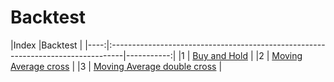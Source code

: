 # Backtest


|Index |Backtest                                                                         |
|----:|:---------------------------------------------------------------------------------|-----------:|
|1 |  [Buy and Hold](./buy_hold.py)    |
|2 |  [Moving Average cross](./ma_cross.py)    |
|3 |  [Moving Average double cross](./ma_double_cross.py)    |

```python

```